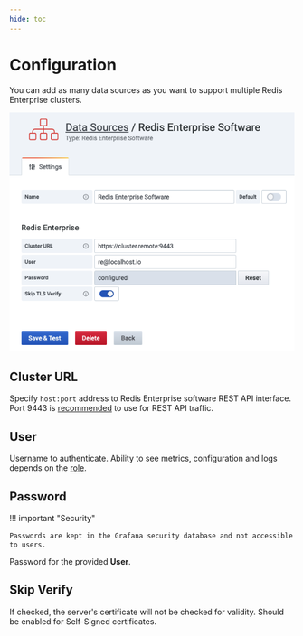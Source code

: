 ```yaml
---
hide: toc
---
```


# Configuration

You can add as many data sources as you want to support multiple Redis Enterprise clusters.

![Data Source](../../images/redis-explorer/re-software/config-editor.png)

## Cluster URL

Specify `host:port` address to Redis Enterprise software REST API interface. Port 9443 is [recommended](https://docs.redislabs.com/latest/rs/administering/designing-production/networking/port-configurations/) to use for REST API traffic.

## User

Username to authenticate. Ability to see metrics, configuration and logs depends on the [role](https://docs.redislabs.com/latest/rs/security/admin-console-security/user-security/).

## Password

!!! important "Security"

    Passwords are kept in the Grafana security database and not accessible to users.

Password for the provided **User**.

## Skip Verify

If checked, the server's certificate will not be checked for validity. Should be enabled for Self-Signed certificates.
